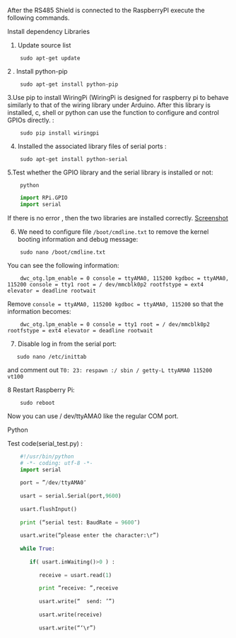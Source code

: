After the RS485 Shield is connected to the RaspberryPI execute the following commands.

Install dependency Libraries
1. Update source list
```commandline
    sudo apt-get update
```

2 . Install python-pip
```commandline
    sudo apt-get install python-pip
```

3.Use pip to install WiringPi (WiringPi is designed for raspberry pi to behave similarly to that of the wiring library under Arduino. After this library is installed, c, shell or python can use the function to configure and control GPIOs directly. :
```commandline
    sudo pip install wiringpi
```


4. Installed the associated library files of serial ports :
```commandline
    sudo apt-get install python-serial
```


5.Test whether the GPIO library and the serial library is installed or not:
```commandline
    python
```
```python
    import RPi.GPIO
    import serial
```

If there is no error , then the two libraries are installed correctly.
[Screenshot](http://cnlearn.linksprite.com/wp-content/uploads/2013/10/图片16.png)

6. We need to configure file `/boot/cmdline.txt` to remove the kernel booting information and debug message:
```commandline
    sudo nano /boot/cmdline.txt
```



You can see the following information:
```
    dwc_otg.lpm_enable = 0 console = ttyAMA0, 115200 kgdboc = ttyAMA0, 115200 console = tty1 root = / dev/mmcblk0p2 rootfstype = ext4 elevator = deadline rootwait
```
Remove `console = ttyAMA0, 115200 kgdboc = ttyAMA0, 115200` so that the information becomes:
```
    dwc_otg.lpm_enable = 0 console = tty1 root = / dev/mmcblk0p2 rootfstype = ext4 elevator = deadline rootwait
```


7. Disable log in from the serial port:
```commandline
   sudo nano /etc/inittab
```

and comment out `T0: 23: respawn :/ sbin / getty-L ​​ttyAMA0 115200 vt100`

8 Restart Raspberry Pi:
```commandline
    sudo reboot
```


Now you can use / dev/ttyAMA0 like the regular COM port.

Python

Test code(serial_test.py) :
```python
    #!/usr/bin/python
    # -*- coding: utf-8 -*- 
    import serial
     
    port = ”/dev/ttyAMA0″
     
    usart = serial.Serial(port,9600)
     
    usart.flushInput()
     
    print (“serial test: BaudRate = 9600″)
     
    usart.write(“please enter the character:\r”)
     
    while True:
     
       if( usart.inWaiting()>0 ) :
     
          receive = usart.read(1)
     
          print ”receive: ”,receive
     
          usart.write(“  send: ’”)
     
          usart.write(receive)
     
          usart.write(“‘\r”)
```